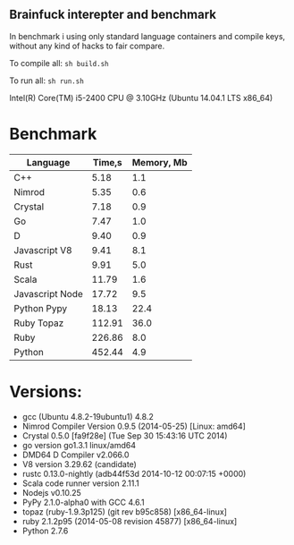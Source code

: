 Brainfuck interepter and benchmark
----------------------------------

In benchmark i using only standard language containers and compile keys, without any kind of hacks to fair compare.

To compile all: `sh build.sh`

To run all: `sh run.sh`

Intel(R) Core(TM) i5-2400 CPU @ 3.10GHz (Ubuntu 14.04.1 LTS x86_64)

# Benchmark

| Language        | Time,s  | Memory, Mb |
| --------------- | ------- | ---------- |
| C++             | 5.18    | 1.1        |
| Nimrod          | 5.35    | 0.6        |
| Crystal         | 7.18    | 0.9        |
| Go              | 7.47    | 1.0        |
| D               | 9.40    | 0.9        |
| Javascript V8   | 9.41    | 8.1        |
| Rust            | 9.91    | 5.0        |
| Scala           | 11.79   | 1.6        |
| Javascript Node | 17.72   | 9.5        |
| Python Pypy     | 18.13   | 22.4       |
| Ruby Topaz      | 112.91  | 36.0       |
| Ruby            | 226.86  | 8.0        |
| Python          | 452.44  | 4.9        |


# Versions:

* gcc (Ubuntu 4.8.2-19ubuntu1) 4.8.2
* Nimrod Compiler Version 0.9.5 (2014-05-25) [Linux: amd64]
* Crystal 0.5.0 [fa9f28e] (Tue Sep 30 15:43:16 UTC 2014)
* go version go1.3.1 linux/amd64
* DMD64 D Compiler v2.066.0
* V8 version 3.29.62 (candidate)
* rustc 0.13.0-nightly (adb44f53d 2014-10-12 00:07:15 +0000)
* Scala code runner version 2.11.1
* Nodejs v0.10.25
* PyPy 2.1.0-alpha0 with GCC 4.6.1
* topaz (ruby-1.9.3p125) (git rev b95c858) [x86_64-linux]
* ruby 2.1.2p95 (2014-05-08 revision 45877) [x86_64-linux]
* Python 2.7.6
